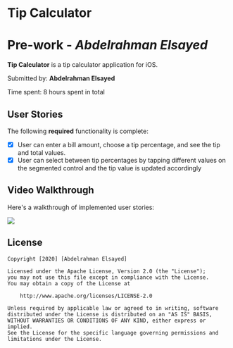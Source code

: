 # Tip Calculator
# Pre-work - *Abdelrahman Elsayed*

**Tip Calculator** is a tip calculator application for iOS.

Submitted by: **Abdelrahman Elsayed**


Time spent: 8 hours spent in total


## User Stories

The following **required** functionality is complete:

* [x] User can enter a bill amount, choose a tip percentage, and see the tip and total values.
* [x] User can select between tip percentages by tapping different values on the segmented control and the tip value is updated accordingly

## Video Walkthrough

Here's a walkthrough of implemented user stories:

![](https://github.com/abdel-elsayed/Tip-Calculator/blob/main/ezgif.com-gif-maker.gif)      

## License

    Copyright [2020] [Abdelrahman Elsayed]

    Licensed under the Apache License, Version 2.0 (the "License");
    you may not use this file except in compliance with the License.
    You may obtain a copy of the License at

        http://www.apache.org/licenses/LICENSE-2.0

    Unless required by applicable law or agreed to in writing, software
    distributed under the License is distributed on an "AS IS" BASIS,
    WITHOUT WARRANTIES OR CONDITIONS OF ANY KIND, either express or implied.
    See the License for the specific language governing permissions and
    limitations under the License.

